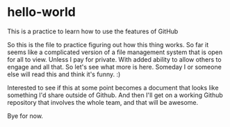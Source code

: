 # hello-world
This is a practice to learn how to use the features of GitHub

So this is the file to practice figuring out how this thing works.  So far it seems like a complicated version of a file management system that is open for all to view.  Unless I pay for private.  With added ability to allow others to engage and all that. So let's see what more is here. Someday I or someone else will read this and think it's funny.  :)

Interested to see if this at some point becomes a document that looks like something I'd share outside of Github.  And then I'll get on a working Github repository that involves the whole team, and that will be awesome.

Bye for now. 
